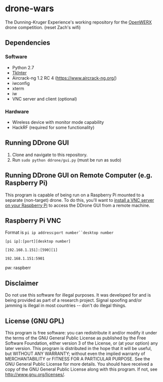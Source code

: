 # drone-wars
The Dunning-Kruger Experience's working repository for the [OpenWERX](http://www.sofwerx.org/openwerx/) drone competition. (reset Zach's wifi)

## Dependencies
### Software
* Python 2.7
* [TkInter](https://wiki.python.org/moin/TkInter)
* Aircrack-ng 1.2 RC 4 (https://www.aircrack-ng.org/)
* iwconfig
* xterm
* iw
* VNC server and client (optional)

### Hardware
* Wireless device with monitor mode capability
* HackRF (required for some functionality)

## Running DDrone GUI
1. Clone and navigate to this repository.
2. Run `sudo python ddrone/gui.py` (must be run as sudo)

## Running DDrone GUI on Remote Computer (e.g. Raspberry Pi)
This program is capable of being run on a Raspberry Pi mounted to a separate (non-target) drone. To do this, you'll want to [install a VNC server on your Raspberry Pi](https://howchoo.com/g/yzm1nmq5ngq/how-to-setup-vnc-on-your-raspberry-pi) to access the DDrone GUI from a remote machine.

## Raspberry Pi VNC

Format is `pi ip address`:`port number``desktop number`
```
[pi ip]:[port][desktop number]

[192.168.1.151]:[590][1]

192.168.1.151:5901
```
pw: raspberr

## Disclaimer
Do not use this software for illegal purposes. It was developed for and is being provided as part of a research project. Signal spoofing and/or jamming is illegal in most countries -- don't do illegal things.

## License (GNU GPL)
This program is free software: you can redistribute it and/or modify it under the terms of the GNU General Public License as published by the Free Software Foundation, either version 3 of the License, or (at your option) any later version.
This program is distributed in the hope that it will be useful, but WITHOUT ANY WARRANTY; without even the implied warranty of MERCHANTABILITY or FITNESS FOR A PARTICULAR PURPOSE.  See the GNU General Public License for more details.
You should have received a copy of the GNU General Public License along with this program.  If not, see <http://www.gnu.org/licenses/>.
